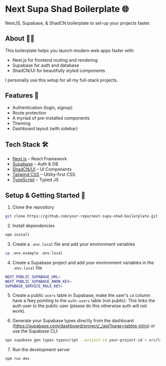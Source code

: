 # Next Supa Shad Boilerplate 🌐

NextJS, Supabase, & ShadCN boilerplate to set-up your projects faster.

## About 🧑‍💻

This boilerplate helps you launch modern web apps faster with:

- Next.js for frontend routing and rendering
- Supabase for auth and database
- ShadCN/UI for beautifully styled components

I personally use this setup for all my full-stack projects.

## Features 🌟

- Authentication (login, signup)
- Route protection
- A myriad of pre-installed components
- Theming
- Dashboard layout (with sidebar)

## Tech Stack 🛠️

- [Next.js](https://nextjs.org/) – React Framework
- [Supabase](https://supabase.com/) – Auth & DB
- [ShadCN/UI](https://ui.shadcn.dev/) – UI Components
- [Tailwind CSS](https://tailwindcss.com/) – Utility-first CSS
- [TypeScript](https://www.typescriptlang.org/) – Typed JS

## Setup & Getting Started 🚀

1. Clone the repository

```bash
git clone https://github.com/your-repo/next-supa-shad-boilerplate.git
```

2. Install dependencies

```bash
npm install
```

3. Create a `.env.local` file and add your environment variables

```bash
cp .env.example .env.local
```

4. Create a Supabase project and add your environment variables in the `.env.local` file

```bash
NEXT_PUBLIC_SUPABASE_URL=
NEXT_PUBLIC_SUPABASE_ANON_KEY=
SUPABASE_SERVICE_ROLE_KEY=
```

5. Create a public `users` table in Supabase, make the user's `id` column have a fkey pointing to the `auth.users` table (not public). This links the auth user to the public user (please do this otherwise auth will not work).

6. Generate your Supabase types directly from the dashboard (https://supabase.com/dashboard/project/_/api?page=tables-intro) _or_ use the Supabase CLI:

```bash
npx supabase gen types typescript --project-id your-project-id > src/lib/supabase/types.ts
```

7. Run the development server

```bash
npm run dev
```

